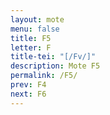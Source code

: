 ```yaml
---
layout: mote
menu: false
title: F5
letter: F
title-tei: "[/Fv/]"
description: Mote F5
permalink: /F5/
prev: F4
next: F6
---
```

